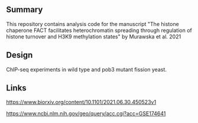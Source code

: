 ## Summary

This repository contains analysis code for the manuscript "The histone chaperone FACT facilitates heterochromatin spreading through regulation of histone turnover and H3K9 methylation states" by Murawska et al. 2021

## Design

ChIP-seq experiments in wild type and pob3 mutant fission yeast.

## Links

https://www.biorxiv.org/content/10.1101/2021.06.30.450523v1

https://www.ncbi.nlm.nih.gov/geo/query/acc.cgi?acc=GSE174641
